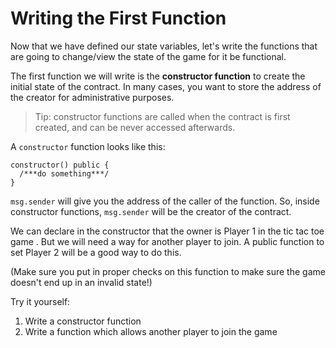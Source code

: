 # Writing the First Function

Now that we have defined our state variables, let's write the functions that are going to change/view the state of the game for it be functional.

The first function we will write is the **constructor function** to create the initial state of the contract. In many cases, you want to store the address of the creator for administrative purposes. 

> Tip: constructor functions are called when the contract is first created, and can be never accessed afterwards.

A `constructor` function looks like this:

```
constructor() public {
  /***do something***/
}
```

`msg.sender` will give you the address of the caller of the function. So, inside constructor functions, `msg.sender` will be the creator of the contract.

We can declare in the constructor that the owner is Player 1 in the tic tac toe game . But we will need a way for another player to join. A public function to set Player 2 will be a good way to do this. 

(Make sure you put in proper checks on this function to make sure the game doesn't end up in an invalid state!)

Try it yourself:

1. Write a constructor function 
2. Write a function which allows another player to join the game


